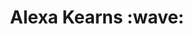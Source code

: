 <!-- <a href="https://www.linkedin.com/in/alexa-kearns-8558a754/">
LinkedIn</a>  -->
<h1 align="center">Alexa Kearns :wave:</h1>
<!-- <br> -->
<!-- <div align="center">
<a href="https://sourcerer.io/alexakearns"><img src="https://img.shields.io/badge/JavaScript-615%20commits-yellow.svg" alt="Javascript"></a> 
<a href="https://sourcerer.io/alexakearns"><img src="https://img.shields.io/badge/HTML-548%20commits-orange.svg" alt="HTML"></a> 
<a href="https://sourcerer.io/alexakearns"><img src="https://img.shields.io/badge/CSS-543%20commits-purple.svg" alt="CSS"></a> 
<a href="https://sourcerer.io/alexakearns"><img src="https://img.shields.io/badge/Ruby-516%20commits-red.svg" alt="Ruby"></a> 
<a href="https://sourcerer.io/alexakearns"><img src="https://img.shields.io/badge/SQL-187%20commits-blue.svg" alt="SQL"></a>
<a href="https://sourcerer.io/alexakearns"><img src="https://img.shields.io/badge/TypeScript-26%20commits-green.svg" alt=""></a>
</div> -->
